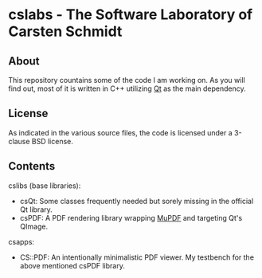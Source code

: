 cslabs - The Software Laboratory of Carsten Schmidt
===================================================

About
-----

This repository countains some of the code I am working on.
As you will find out, most of it is written in C++ utilizing [Qt](http://qt-project.org/) as the main dependency.

License
-------

As indicated in the various source files, the code is licensed under a 3-clause BSD license.

Contents
--------

cslibs (base libraries):

* csQt: Some classes frequently needed but sorely missing in the official Qt library.
* csPDF: A PDF rendering library wrapping [MuPDF](http://www.mupdf.com/) and targeting Qt's QImage.

csapps:

* CS::PDF: An intentionally minimalistic PDF viewer. My testbench for the above mentioned csPDF library.
